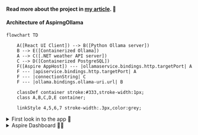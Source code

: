 #### Read more about the project in [my article](https://cynicdog.github.io/posts/azure-aspire-with-containerized-ollama/). 📰

#### Architecture of AspirngOllama 
``` mermaid
flowchart TD
    
    A([React UI Client]) --> B([Python Ollama server])
    B --> E([Containerized Ollama])
    A --> C([.NET weather API server])
    C --> D([Containerized PostgreSQL])
    F([Aspire AppHost]) --- |ollamaservice.bindings.http.targetPort| A
    F --- |apiservice.bindings.http.targetPort| A
    F --- |connectionString| C
    F --- |ollama.bindings.ollama-uri.url| B
     
    classDef container stroke:#333,stroke-width:1px;
    class A,B,C,D,E container;

    linkStyle 4,5,6,7 stroke-width:.3px,color:grey;
```

<details>
  <summary>First look in to the app 👀</summary>
  <img src="https://github.com/user-attachments/assets/0411f62d-2976-4c6d-a5a4-a42440a33013"></img>
</details>

<details>
  <summary>Aspire Dashboard 👨‍🏫</summary>
  <img src="https://github.com/user-attachments/assets/b558e398-d955-4ccd-afbb-6a529416298e"></img>
</details>
 
